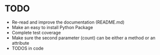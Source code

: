 TODO
====

* Re-read and improve the documentation (README.md)
* Make an easy to install Python Package
* Complete test coverage
* Make sure the second parameter (count) can be either a method or an attribute
* TODOS in code 